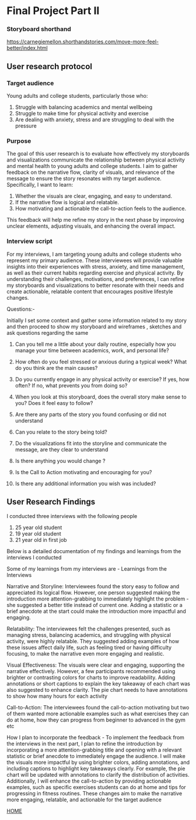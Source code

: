# Final Project Part II

### Storyboard shorthand

https://carnegiemellon.shorthandstories.com/move-more-feel-better/index.html

## User research protocol

### Target audience 

Young adults and college students, particularly those who:

1) Struggle with balancing academics and mental wellbeing
2) Struggle to make time for physical activity and exercise
3) Are dealing with anxiety, stress and are struggling to deal with the pressure

### Purpose 

The goal of this user research is to evaluate how effectively my storyboards and visualizations communicate the relationship between physical activity and mental health to young adults and college students. I aim to gather feedback on the narrative flow, clarity of visuals, and relevance of the message to ensure the story resonates with my target audience. Specifically, I want to learn:

1) Whether the visuals are clear, engaging, and easy to understand.
2) If the narrative flow is logical and relatable.
3) How motivating and actionable the call-to-action feels to the audience.
   
This feedback will help me refine my story in the next phase by improving unclear elements, adjusting visuals, and enhancing the overall impact.

### Interview script 

For my interviews, I am targeting young adults and college students who represent my primary audience. These interviewees will provide valuable insights into their experiences with stress, anxiety, and time management, as well as their current habits regarding exercise and physical activity. By understanding their challenges, motivations, and preferences, I can refine my storyboards and visualizations to better resonate with their needs and create actionable, relatable content that encourages positive lifestyle changes.

Questions:- 

Initially I set some context and gather some information related to my story and then proceed to show my storyboard and wireframes , sketches and ask questions regarding the same 

1) Can you tell me a little about your daily routine, especially how you manage your time between academics, work, and personal life?
2) How often do you feel stressed or anxious during a typical week? What do you think are the main causes?
3) Do you currently engage in any physical activity or exercise? If yes, how often? If no, what prevents you from doing so?

4) When you look at this storyboard, does the overall story make sense to you? Does it feel easy to follow?
5) Are there any parts of the story you found confusing or did not understand
6) Can you relate to the story being told?

7) Do the visualizations fit into the storyline and communicate the message, are they clear to understand
8) Is there anything you would change ?
9) Is the Call to Action motivating and encouraging for you?
10) Is there any additional information you wish was included?


## User Research Findings 

I conducted three interviews with the following people
1) 25 year old student
2) 19 year old student
3) 21 year old in first job

Below is a detailed documentation of my findings and learnings from the interviews I conducted 

Some of my learnings from my interviews are - 
Learnings from the Interviews


Narrative and Storyline:
Interviewees found the story easy to follow and appreciated its logical flow. However, one person suggested making the introduction more attention-grabbing to immediately highlight the problem - she suggested a better title instead of current one. Adding a statistic or a brief anecdote at the start could make the introduction more impactful and engaging.

Relatability:
The interviewees felt the challenges presented, such as managing stress, balancing academics, and struggling with physical activity, were highly relatable. They suggested adding examples of how these issues affect daily life, such as feeling tired or having difficulty focusing, to make the narrative even more engaging and realistic.

Visual Effectiveness:
The visuals were clear and engaging, supporting the narrative effectively. However, a few participants recommended using brighter or contrasting colors for charts to improve readability. Adding annotations or short captions to explain the key takeaway of each chart was also suggested to enhance clarity. The pie chart needs to have annotations to show how many hours for each activity 

Call-to-Action:
The interviewees found the call-to-action motivating but two of them wanted more actionable examples such as what exercises they can do at home, how they can progress from beginner to advanced in the gym etc


How I plan to incorporate the feedback - To implement the feedback from the interviews in the next part, I plan to refine the introduction by incorporating a more attention-grabbing title and opening with a relevant statistic or brief anecdote to immediately engage the audience. I will make the visuals more impactful by using brighter colors, adding annotations, and including captions to highlight key takeaways clearly. For example, the pie chart will be updated with annotations to clarify the distribution of activities. Additionally, I will enhance the call-to-action by providing actionable examples, such as specific exercises students can do at home and tips for progressing in fitness routines. These changes aim to make the narrative more engaging, relatable, and actionable for the target audience



 [HOME](/README.md)




